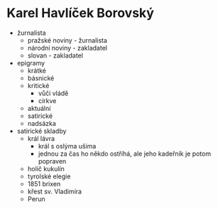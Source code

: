 # Karel Havlíček Borovský
- žurnalista
	- pražské noviny - žurnalista
	- národní noviny - zakladatel
	- slovan - zakladatel
- epigramy
	- krátké
	- básnické
	- kritické
		- vůči vládě
		- církve
	- aktuální
	- satirické
	- nadsázka
- satirické skladby
	- král lávra
		- král s oslýma ušima
		- jednou za čas ho někdo ostříhá, ale jeho kadeřník je potom popraven
	- holič kukulín
	- tyrolské elegie
	- 1851 brixen
	- křest sv. Vladimíra
	- Perun